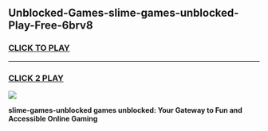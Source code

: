 
## Unblocked-Games-slime-games-unblocked-Play-Free-6brv8
<h3>
<a href="https://premium76.site?title=slime-games-unblocked&ref=10A">CLICK TO PLAY</a></h3>
<hr>

<h3>
<a href="https://premium76.site?title=slime-games-unblocked&ref=10A">CLICK 2 PLAY</a>
  
</h3>

<a href="https://premium76.site?title=slime-games-unblocked&ref=10A"><img src="https://clearcache.store/games.png"></a>


**slime-games-unblocked games unblocked: Your Gateway to Fun and Accessible Online Gaming**
